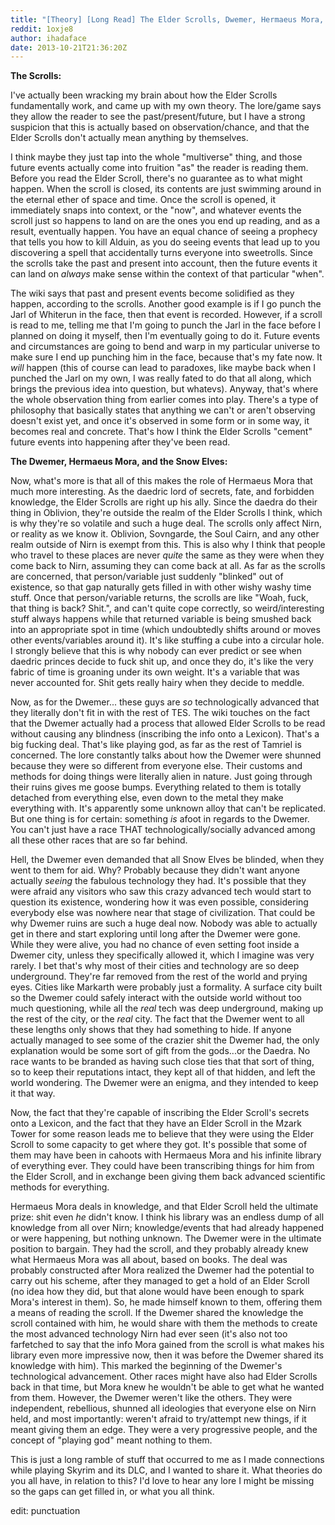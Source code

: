 ```yaml
---
title: "[Theory] [Long Read] The Elder Scrolls, Dwemer, Hermaeus Mora, Snow Elves, and how they all might fit together."
reddit: 1oxje8
author: ihadaface
date: 2013-10-21T21:36:20Z
---
```


**The Scrolls:**

I've actually been wracking my brain about how the Elder Scrolls fundamentally work, and came up with my own theory. The lore/game says they allow the reader to see the past/present/future, but I have a strong suspicion that this is actually based on observation/chance, and that the Elder Scrolls don't actually mean anything by themselves.

I think maybe they just tap into the whole "multiverse" thing, and those future events actually come into fruition "as" the reader is reading them. Before you read the Elder Scroll, there's no guarantee as to what might happen. When the scroll is closed, its contents are just swimming around in the eternal ether of space and time. Once the scroll is opened, it immediately snaps into context, or the "now", and whatever events the scroll just so happens to land on are the ones you end up reading, and as a result, eventually happen. You have an equal chance of seeing a prophecy that tells you how to kill Alduin, as you do seeing events that lead up to you discovering a spell that accidentally turns everyone into sweetrolls. Since the scrolls take the past and present into account, then the future events it can land on *always* make sense within the context of that particular "when".

The wiki says that past and present events become solidified as they happen, according to the scrolls. Another good example is if I go punch the Jarl of Whiterun in the face, then that event is recorded. However, if a scroll is read to me, telling me that I'm going to punch the Jarl in the face before I planned on doing it myself, then I'm eventually going to do it. Future events and circumstances are going to bend and warp in my particular universe to make sure I end up punching him in the face, because that's my fate now. It *will* happen (this of course can lead to paradoxes, like maybe back when I punched the Jarl on my own, I was really fated to do that all along, which brings the previous idea into question, but whatevs). Anyway, that's where the whole observation thing from earlier comes into play. There's a type of philosophy that basically states that anything we can't or aren't observing doesn't exist yet, and once it's observed in some form or in some way, it becomes real and concrete. That's how I think the Elder Scrolls "cement" future events into happening after they've been read. 

**The Dwemer, Hermaeus Mora, and the Snow Elves:**


Now, what's more is that all of this makes the role of Hermaeus Mora that much more interesting. As the daedric lord of secrets, fate, and forbidden knowledge, the Elder Scrolls are right up his ally. Since the daedra do their thing in Oblivion, they're outside the realm of the Elder Scrolls I think, which is why they're so volatile and such a huge deal. The scrolls only affect Nirn, or reality as we know it. Oblivion, Sovngarde, the Soul Cairn, and any other realm outside of Nirn is exempt from this. This is also why I think that people who travel to these places are never *quite* the same as they were when they come back to Nirn, assuming they can come back at all. As far as the scrolls are concerned, that person/variable just suddenly "blinked" out of existence, so that gap naturally gets filled in with other wishy washy time stuff. Once that person/variable returns, the scrolls are like "Woah, fuck, that thing is back? Shit.", and can't quite cope correctly, so weird/interesting stuff always happens while that returned variable is being smushed back into an appropriate spot in time (which undoubtedly shifts around or moves other events/variables around it). It's like stuffing a cube into a circular hole. I strongly believe that this is why nobody can ever predict or see when daedric princes decide to fuck shit up, and once they do, it's like the very fabric of time is groaning under its own weight. It's a variable that was never accounted for. Shit gets really hairy when they decide to meddle. 

Now, as for the Dwemer... these guys are *so* technologically advanced that they literally don't fit in with the rest of TES. The wiki touches on the fact that the Dwemer actually had a process that allowed Elder Scrolls to be read without causing any blindness (inscribing the info onto a Lexicon). That's a big fucking deal. That's like playing god, as far as the rest of Tamriel is concerned. The lore constantly talks about how the Dwemer were shunned because they were so different from everyone else. Their customs and methods for doing things were literally alien in nature. Just going through their ruins gives me goose bumps. Everything related to them is totally detached from everything else, even down to the metal they make everything with. It's apparently some unknown alloy that can't be replicated. But one thing is for certain: something *is* afoot in regards to the Dwemer. You can't just have a race THAT technologically/socially advanced among all these other races that are so far behind. 

Hell, the Dwemer even demanded that all Snow Elves be blinded, when they went to them for aid. Why? Probably because they didn't want anyone actually *seeing* the fabulous technology they had. It's possible that they were afraid any visitors who saw this crazy advanced tech would start to question its existence, wondering how it was even possible, considering everybody else was nowhere near that stage of civilization. That could be why Dwemer ruins are such a huge deal now. Nobody was able to actually get in there and start exploring until long after the Dwemer were gone. While they were alive, you had no chance of even setting foot inside a Dwemer city, unless they specifically allowed it, which I imagine was very rarely. I bet that's why most of their cities and technology are so deep underground. They're far removed from the rest of the world and prying eyes. Cities like Markarth were probably just a formality. A surface city built so the Dwemer could safely interact with the outside world without too much questioning, while all the *real* tech was deep underground, making up the rest of the city, or the *real* city. The fact that the Dwemer went to all these lengths only shows that they had something to hide. If anyone actually managed to see some of the crazier shit the Dwemer had, the only explanation would be some sort of gift from the gods...or the Daedra. No race wants to be branded as having such close ties that that sort of thing, so to keep their reputations intact, they kept all of that hidden, and left the world wondering. The Dwemer were an enigma, and they intended to keep it that way.

Now, the fact that they're capable of inscribing the Elder Scroll's secrets onto a Lexicon, and the fact that they have an Elder Scroll in the Mzark Tower for some reason leads me to believe that they were using the Elder Scroll to some capacity to get where they got. It's possible that some of them may have been in cahoots with Hermaeus Mora and his infinite library of everything ever. They could have been transcribing things for him from the Elder Scroll, and in exchange been giving them back advanced scientific methods for everything.

Hermaeus Mora deals in knowledge, and that Elder Scroll held the ultimate prize: shit even *he* didn't know. I think his library was an endless dump of all knowledge from all over Nirn; knowledge/events that had already happened or were happening, but nothing unknown. The Dwemer were in the ultimate position to bargain. They had the scroll, and they probably already knew what Hermaeus Mora was all about, based on books. The deal was probably constructed after Mora realized the Dwemer had the potential to carry out his scheme, after they managed to get a hold of an Elder Scroll (no idea how they did, but that alone would have been enough to spark Mora's interest in them). So, he made himself known to them, offering them a means of reading the scroll. If the Dwemer shared the knowledge the scroll contained with him, he would share with them the methods to create the most advanced technology Nirn had ever seen (it's also not too farfetched to say that the info Mora gained from the scroll is what makes his library even more impressive now, then it was before the Dwemer shared its knowledge with him). This marked the beginning of the Dwemer's technological advancement. Other races might have also had Elder Scrolls back in that time, but Mora knew he wouldn't be able to get what he wanted from them. However, the Dwemer weren't like the others. They were independent, rebellious, shunned all ideologies that everyone else on Nirn held, and most importantly: weren't afraid to try/attempt new things, if it meant giving them an edge. They were a very progressive people, and the concept of "playing god" meant nothing to them. 

This is just a long ramble of stuff that occurred to me as I made connections while playing Skyrim and its DLC, and I wanted to share it. What theories do you all have, in relation to this? I'd love to hear any lore I might be missing so the gaps can get filled in, or what you all think.

edit: punctuation
